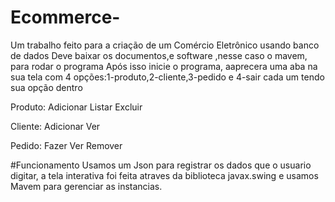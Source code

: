# Ecommerce-
Um trabalho feito para a criação de um Comércio Eletrônico usando banco de dados
Deve baixar os documentos,e software ,nesse caso o mavem, para rodar o programa
Após isso inicie o programa, aaprecera uma aba na sua tela com 4 opções:1-produto,2-cliente,3-pedido e 4-sair
cada um tendo sua opção dentro

Produto:
Adicionar
Listar
Excluir

Cliente:
Adicionar
Ver

Pedido:
Fazer
Ver
Remover

#Funcionamento
Usamos um Json para registrar os dados que o usuario digitar, a tela interativa foi feita atraves da biblioteca javax.swing e usamos Mavem para gerenciar as instancias.
